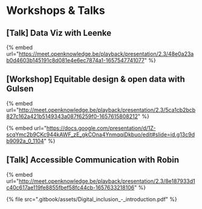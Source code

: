 # Workshops & Talks

## \[Talk] Data Viz with Leenke

{% embed url="https://meet.openknowledge.be/playback/presentation/2.3/48e0a23ab0d4603b145191c8d081e4e6ec7874a1-1657547741077" %}

## \[Workshop] Equitable design & open data with Gulsen

{% embed url="http://meet.openknowledge.be/playback/presentation/2.3/5ca1cb2bcb827c162a421b5149343a087f6259f0-1657615808212" %}

{% embed url="https://docs.google.com/presentation/d/1Z-scqYmc2b9CKc944kAWF_zE_gkCOna4YnmqqiDkbuo/edit#slide=id.g13c9db9092a_0_1104" %}

## \[Talk] Accessible Communication with Robin

{% embed url="http://meet.openknowledge.be/playback/presentation/2.3/8e187933d1c40c617ae119fe8855fbef58fc44cb-1657633218106" %}

{% file src=".gitbook/assets/Digital_inclusion_-_introduction.pdf" %}
